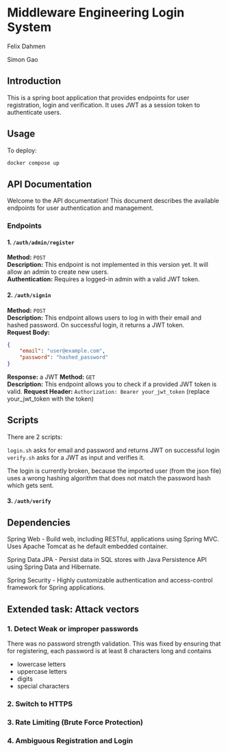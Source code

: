# Middleware Engineering Login System

Felix Dahmen

Simon Gao

## Introduction

This is a spring boot application that provides endpoints for user registration, login and verification.
It uses JWT as a session token to authenticate users.

## Usage

To deploy: 

```bash
docker compose up
```


## API Documentation

Welcome to the API documentation! This document describes the available endpoints for user authentication and management.

### Endpoints

#### 1. `/auth/admin/register`
**Method:** `POST`  
**Description:** This endpoint is not implemented in this version yet. It will allow an admin to create new users.  
**Authentication:** Requires a logged-in admin with a valid JWT token.

#### 2. `/auth/signin`
**Method:** `POST`  
**Description:** This endpoint allows users to log in with their email and hashed password. On successful login, it returns a JWT token.  
**Request Body:**
```json
{
    "email": "user@example.com",
    "password": "hashed_password"
}
```

**Response:** a JWT 
**Method:** `GET`  
**Description:** This endpoint allows you to check if a provided JWT token is valid.
**Request Header:** `Authorization: Bearer your_jwt_token` (replace your_jwt_token with the token)

## Scripts

There are 2 scripts:

`login.sh` asks for email and password and returns JWT on successful login 
`verify.sh` asks for a JWT as input and verifies it.

The login is currently broken, because the imported user (from the json file) uses a wrong hashing algorithm 
that does not match the password hash which gets sent.

#### 3. `/auth/verify`

## Dependencies
Spring Web - Build web, including RESTful, applications using Spring MVC. Uses Apache Tomcat as
he default embedded container.

Spring Data JPA - Persist data in SQL stores with Java Persistence API using Spring Data and
Hibernate.

Spring Security - Highly customizable authentication and access-control framework for Spring applications.


## Extended task: Attack vectors

### 1. Detect Weak or improper passwords

There was no password strength validation.
This was fixed by ensuring that for registering, each password is at least 8 characters long and contains
- lowercase letters
- uppercase letters
- digits
- special characters

### 2. Switch to HTTPS

### 3. Rate Limiting (Brute Force Protection)

### 4. Ambiguous Registration and Login
